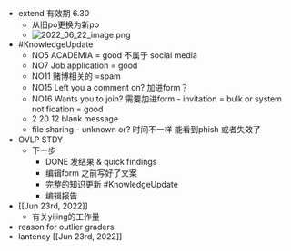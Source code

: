 - extend 有效期 6.30
	- 从旧po更换为新po
	- ![2022_06_22_image.png](https://cdn.logseq.com/%2Fe665ccdc-ca08-4e13-adf4-2c2994386a2bc93370c6-ab9e-455f-a429-f8c7741708ee2022_06_22_image.png?Expires=4809463364&Signature=nN1D6ouMVWyoNHDaEfvzTl0Did21VdKEzoRKbc32V0TsKL5~fOiIhhoBJnL1y6p-lQAosFuRGr86fNALKrqASxqx0xJ5u5JsHNi63nPBjV~RZT5kIF37khyqstuWdfETFYR2ZbiLpYXIP4sgm5Y10bGPV8Az-9mzXi7bPgZuwg4AWYW5Bmd71GV-whZVgoqiVg8nLey8xlTXpnPhvt2ZYJxyk9dT5JUIzbzy52XCuVeJ8MjIaEWCqFbk7CSlg36LJcBOa1qUWPD0nRCYaVB5RbmcB7zZGtLBOLGKGk3JgJTuZOWyzJjyvg7SijIY~TEjyLPQqLj1JmQ28FR5FSi0gQ__&Key-Pair-Id=APKAJE5CCD6X7MP6PTEA)
- #KnowledgeUpdate
	- NO5 ACADEMIA = good 不属于 social media
	- NO7 Job application = good
	- NO11 赌博相关的 =spam
	- NO15 Left you a comment on? 加进form？
	- NO16 Wants you to join? 需要加进form - invitation = bulk or system notification = good
	- 2 20 12 blank message
	- file sharing  - unknown or? 时间不一样 能看到phish 或者失效了
- OVLP STDY
	- 下一步
		- DONE 发结果 & quick findings
		- 编辑form 之前写好了文案
		- 完整的知识更新 #KnowledgeUpdate
		- 编辑报告
- [[Jun 23rd, 2022]]
	- 有关yijing的工作量
- reason for outlier graders
- lantency [[Jun 23rd, 2022]]